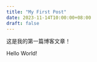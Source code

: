 ```yaml
---
title: "My First Post"
date: 2023-11-14T10:00:00+08:00
draft: false
---
```


这是我的第一篇博客文章！

Hello World!
